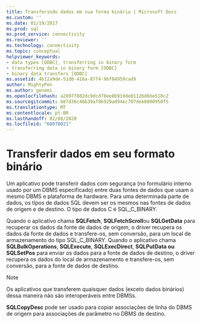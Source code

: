 ```yaml
---
title: Transferindo dados em sua forma binária | Microsoft Docs
ms.custom: ''
ms.date: 01/19/2017
ms.prod: sql
ms.prod_service: connectivity
ms.reviewer: ''
ms.technology: connectivity
ms.topic: conceptual
helpviewer_keywords:
- data types [ODBC], transferring in binary form
- transferring data in binary form [ODBC]
- binary data transfers [ODBC]
ms.assetid: 4b12a9de-51d0-416a-87f4-9bf84959cad9
author: MightyPen
ms.author: genemi
ms.openlocfilehash: a2897f882dc9dcd78ee8b919de01126d6be510c2
ms.sourcegitcommit: b87d36c46b39af8b929ad94ec707dee8800950f5
ms.translationtype: MT
ms.contentlocale: pt-BR
ms.lasthandoff: 02/08/2020
ms.locfileid: "68070021"
---
```

# <a name="transferring-data-in-its-binary-form"></a>Transferir dados em seu formato binário
Um aplicativo pode transferir dados com segurança (no formulário interno usado por um DBMS especificado) entre duas fontes de dados que usam o mesmo DBMS e plataforma de hardware. Para uma determinada parte de dados, os tipos de dados SQL devem ser os mesmos nas fontes de dados de origem e de destino. O tipo de dados C é SQL_C_BINARY.  
  
 Quando o aplicativo chama **SQLFetch**, **SQLFetchScroll**ou **SQLGetData** para recuperar os dados da fonte de dados de origem, o driver recupera os dados da fonte de dados e transfere-os, sem conversão, para um local de armazenamento do tipo SQL_C_BINARY. Quando o aplicativo chama **SQLBulkOperations**, **SQLExecute**, **SQLExecDirect**, **SQLPutData ou SQLSetPos** para enviar os dados para a fonte de dados de destino, o driver recupera os dados do local de armazenamento e transfere-os, sem conversão, para a fonte de dados de destino.  
  
> [!NOTE]  
>  Os aplicativos que transferem quaisquer dados (exceto dados binários) dessa maneira não são interoperáveis entre DBMSs.  
  
 **SQLCopyDesc** pode ser usado para copiar associações de linha do DBMS de origem para associações de parâmetro no DBMS de destino.
